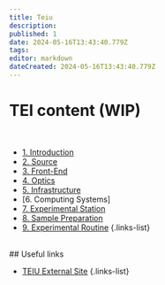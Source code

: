 ```yaml
---
title: Teiu
description: 
published: 1
date: 2024-05-16T13:43:40.779Z
tags: 
editor: markdown
dateCreated: 2024-05-16T13:43:40.779Z
---
```


# TEI content (WIP)
<br>

- [1. Introduction](/Beamlines/Teiu/tei_intro)
- [2. Source](/Beamlines/Teiu/tei_source)
- [3. Front-End](/Beamlines/Teiu/tei_frontend)
- [4. Optics](/Beamlines/Teiu/tei_optics)
- [5. Infrastructure](/Beamlines/Teiu/tei_infra)
- [6. Computing Systems]
- [7. Experimental Station](/Beamlines/Teiu/tei_exp_station)
- [8. Sample Preparation](/Beamlines/Teiu/tei_sample_prep)
- [9. Experimental Routine](/Beamlines/Teiu/tei_exp_routine)
{.links-list}

<br>
## Useful links

- [TEIU External Site]()
{.links-list}